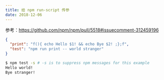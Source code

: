 ```yaml
---
title: 给 npm run-script 传参
date: 2018-12-06
---
```


参考：https://github.com/npm/npm/pull/5518#issuecomment-312459196

```json
{
  "print": "f(){ echo Hello $1! && echo Bye $2! ;};f",
  "test": "npm run print -- world stranger"
}
```

```bash
$ npm test -s # -s is to suppress npm messages for this example
Hello world!
Bye stranger!
```
